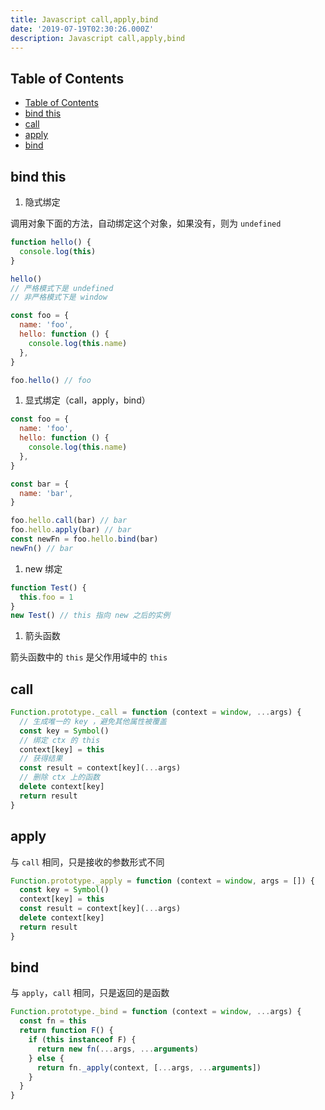 ```yaml
---
title: Javascript call,apply,bind
date: '2019-07-19T02:30:26.000Z'
description: Javascript call,apply,bind
---
```


## Table of Contents

- [Table of Contents](#table-of-contents)
- [bind this](#bind-this)
- [call](#call)
- [apply](#apply)
- [bind](#bind)

## bind this

1. 隐式绑定

调用对象下面的方法，自动绑定这个对象，如果没有，则为 `undefined`

```js
function hello() {
  console.log(this)
}

hello()
// 严格模式下是 undefined
// 非严格模式下是 window

const foo = {
  name: 'foo',
  hello: function () {
    console.log(this.name)
  },
}

foo.hello() // foo
```

1. 显式绑定（call，apply，bind）

```js
const foo = {
  name: 'foo',
  hello: function () {
    console.log(this.name)
  },
}

const bar = {
  name: 'bar',
}

foo.hello.call(bar) // bar
foo.hello.apply(bar) // bar
const newFn = foo.hello.bind(bar)
newFn() // bar
```

1. new 绑定

```js
function Test() {
  this.foo = 1
}
new Test() // this 指向 new 之后的实例
```

1. 箭头函数

箭头函数中的 `this` 是父作用域中的 `this`

## call

```js
Function.prototype._call = function (context = window, ...args) {
  // 生成唯一的 key ，避免其他属性被覆盖
  const key = Symbol()
  // 绑定 ctx 的 this
  context[key] = this
  // 获得结果
  const result = context[key](...args)
  // 删除 ctx 上的函数
  delete context[key]
  return result
}
```

## apply

与 `call` 相同，只是接收的参数形式不同

```js
Function.prototype._apply = function (context = window, args = []) {
  const key = Symbol()
  context[key] = this
  const result = context[key](...args)
  delete context[key]
  return result
}
```

## bind

与 `apply`，`call` 相同，只是返回的是函数

```js
Function.prototype._bind = function (context = window, ...args) {
  const fn = this
  return function F() {
    if (this instanceof F) {
      return new fn(...args, ...arguments)
    } else {
      return fn._apply(context, [...args, ...arguments])
    }
  }
}
```
